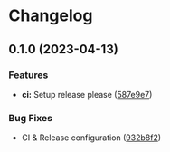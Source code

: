# Changelog

## 0.1.0 (2023-04-13)


### Features

* **ci:** Setup release please ([587e9e7](https://github.com/BLSQ/openhexa-cli/commit/587e9e7096ec9a03b34fea724e0e99be2f230759))


### Bug Fixes

* CI & Release configuration ([932b8f2](https://github.com/BLSQ/openhexa-cli/commit/932b8f245ef4610a3f3cfd697ee03240b1d8cbc6))
